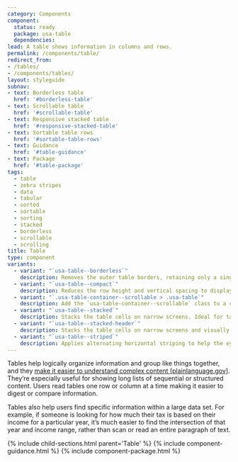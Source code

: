 ```yaml
---
category: Components
component:
  status: ready
  package: usa-table
  dependencies:
lead: A table shows information in columns and rows.
permalink: /components/table/
redirect_from:
- /tables/
- /components/tables/
layout: styleguide
subnav:
- text: Borderless table
  href: '#borderless-table'
- text: Scrollable table
  href: '#scrollable-table'
- text: Responsive stacked table
  href: '#responsive-stacked-table'
- text: Sortable table rows
  href: '#sortable-table-rows'
- text: Guidance
  href: '#table-guidance'
- text: Package
  href: '#table-package'
tags:
  - table
  - zebra stripes
  - data
  - tabular
  - sorted
  - sortable
  - sorting
  - stacked
  - borderless
  - scrollable
  - scrolling
title: Table
type: component
variants:
  - variant: "`usa-table--borderless`"
    description: Removes the outer table borders, retaining only a single bottom border on each row. Best for tables with more text than numbers.
  - variant: "`usa-table--compact`"
    description: Reduces the row height and vertical spacing to display more table rows within a limited space. Should only be used with dense, numerical data, not text content. Pairs well with scrollable and striped variants, but is not suitable for use with stacked variants.
  - variant: "`.usa-table-container--scrollable > .usa-table`"
    description: Add the `usa-table-container--scrollable` class to a container around any `usa-table` to apply a horizontal scrollbar if the columns exceed the available width. Ideal for dense tables with many columns.
  - variant: "`usa-table--stacked`"
    description: Stacks the table cells on narrow screens. Ideal for tables that contain more text information than numerical data. If you use this variant, you must ensure there is a data-label attribute on each cell of the table that matches the column header.
  - variant: "`usa-table--stacked-header`"
    description: Stacks the table cells on narrow screens and visually promotes the first cell of every row into a “header” for that group. Preferred for directories and other lists where the first cell of every row is a name. If you use this variant, you must ensure there is a data-label attribute on each cell of the table that matches the column header.
  - variant: "`usa-table--striped`"
    description: Applies alternating horizontal striping to help the eye track across table rows. Pairs well with the scrollable variant for tables with many columns.
---
```

Tables help logically organize information and group like things together, and they [make it easier to understand complex content [plainlanguage.gov]](https://www.plainlanguage.gov/guidelines/design/use-tables-to-make-complex-material-easier-to-understand/). They’re especially useful for showing long lists of sequential or structured content. Users read tables one row or column at a time making it easier to digest or compare information.

Tables also help users find specific information within a large data set. For example, if someone is looking for how much their tax is based on their income for a particular year, it’s much easier to find the intersection of that year and income range, rather than scan or read an entire paragraph of text.

{% include child-sections.html parent='Table' %}
{% include component-guidance.html %}
{% include component-package.html %}
